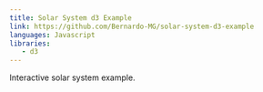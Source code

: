 ```yaml
---
title: Solar System d3 Example
link: https://github.com/Bernardo-MG/solar-system-d3-example
languages: Javascript
libraries:
   - d3
---
```

Interactive solar system example.
